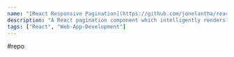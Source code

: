 ```yaml
---
name: "[React Responsive Pagination](https://github.com/jonelantha/react-responsive-pagination)"
description: "A React pagination component which intelligently renders to the available width"
tags: ["React", "Web-App-Development"]
---
```

#repo